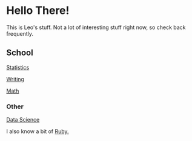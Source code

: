 # Hello There!

This is Leo's stuff. Not a lot of interesting stuff right now, so check back frequently.

## School

[Statistics](Stats/home.md)

[Writing](Writing/home.md)

[Math](Math/home.md)

### Other

[Data Science](ML.md)

I also know a bit of [Ruby.](Ruby/home.md)
